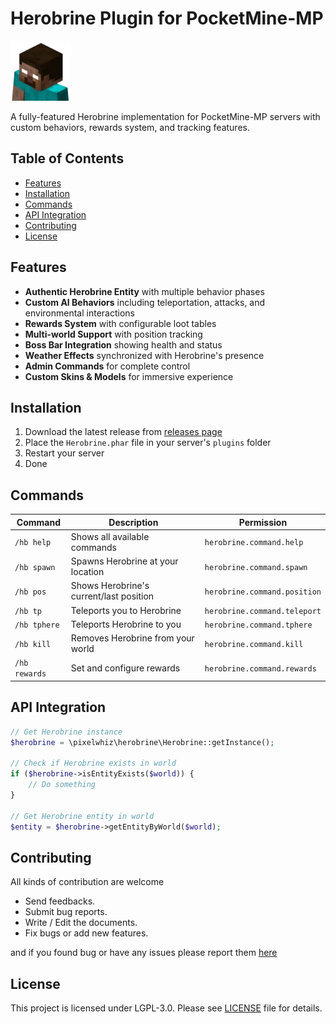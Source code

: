 # Herobrine Plugin for PocketMine-MP

![Plugin Icon](assets/icon.png)

A fully-featured Herobrine implementation for PocketMine-MP servers with custom behaviors, rewards system, and tracking features.

## Table of Contents

- [Features](#features)
- [Installation](#installation)
- [Commands](#commands)
- [API Integration](#api-integration)
- [Contributing](#contributing)
- [License](#license)

## Features <a name="features"></a>

- **Authentic Herobrine Entity** with multiple behavior phases
- **Custom AI Behaviors** including teleportation, attacks, and environmental interactions
- **Rewards System** with configurable loot tables
- **Multi-world Support** with position tracking
- **Boss Bar Integration** showing health and status
- **Weather Effects** synchronized with Herobrine's presence
- **Admin Commands** for complete control
- **Custom Skins & Models** for immersive experience

## Installation <a name="installation"></a>

1. Download the latest release from [releases page](#)
2. Place the `Herobrine.phar` file in your server's `plugins` folder
3. Restart your server
4. Done

## Commands <a name="commands"></a>

| Command      | Description                                   | Permission |
|--------------|-----------------------------------------------|------------|
| `/hb help`   | Shows all available commands                  | `herobrine.command.help` |
| `/hb spawn`  | Spawns Herobrine at your location             | `herobrine.command.spawn` |
| `/hb pos`    | Shows Herobrine's current/last position       | `herobrine.command.position` |
| `/hb tp`     | Teleports you to Herobrine                    | `herobrine.command.teleport` |
| `/hb tphere` | Teleports Herobrine to you                    | `herobrine.command.tphere` |
| `/hb kill`   | Removes Herobrine from your world             | `herobrine.command.kill` |
| `/hb rewards` | Set and configure rewards                     | `herobrine.command.rewards` |

## API Integration <a name="api-integration"></a>

```php
// Get Herobrine instance
$herobrine = \pixelwhiz\herobrine\Herobrine::getInstance();

// Check if Herobrine exists in world
if ($herobrine->isEntityExists($world)) {
    // Do something
}

// Get Herobrine entity in world
$entity = $herobrine->getEntityByWorld($world);
```

## Contributing <a name="contributing"></a>

All kinds of contribution are welcome
- Send feedbacks.
- Submit bug reports.
- Write / Edit the documents.
- Fix bugs or add new features.

and if you found bug or have any issues please report them [here](https://github.com/pixelwhiz/ResinAPI/issues/new)

## License <a name="license"></a>

This project is licensed under LGPL-3.0. Please see [LICENSE](LICENSE) file for details.